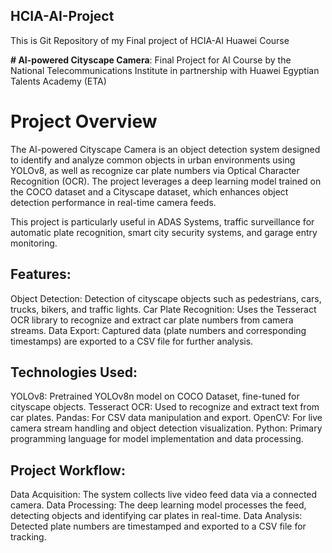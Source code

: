 ## HCIA-AI-Project
This is Git Repository of my Final project of HCIA-AI Huawei Course

**# AI-powered Cityscape Camera**:
Final Project for AI Course by the National Telecommunications Institute in partnership with Huawei Egyptian Talents Academy (ETA)
# Project Overview
The AI-powered Cityscape Camera is an object detection system designed to identify and analyze common objects in urban environments using YOLOv8, as well as recognize car plate numbers via Optical Character Recognition (OCR). The project leverages a deep learning model trained on the COCO dataset and a Cityscape dataset, which enhances object detection performance in real-time camera feeds.

This project is particularly useful in ADAS Systems, traffic surveillance for automatic plate recognition, smart city security systems, and garage entry monitoring.

## Features:
Object Detection: Detection of cityscape objects such as pedestrians, cars, trucks, bikers, and traffic lights.
Car Plate Recognition: Uses the Tesseract OCR library to recognize and extract car plate numbers from camera streams.
Data Export: Captured data (plate numbers and corresponding timestamps) are exported to a CSV file for further analysis.
## Technologies Used:
YOLOv8: Pretrained YOLOv8n model on COCO Dataset, fine-tuned for cityscape objects.
Tesseract OCR: Used to recognize and extract text from car plates.
Pandas: For CSV data manipulation and export.
OpenCV: For live camera stream handling and object detection visualization.
Python: Primary programming language for model implementation and data processing.
## Project Workflow:
Data Acquisition: The system collects live video feed data via a connected camera.
Data Processing: The deep learning model processes the feed, detecting objects and identifying car plates in real-time.
Data Analysis: Detected plate numbers are timestamped and exported to a CSV file for tracking.
